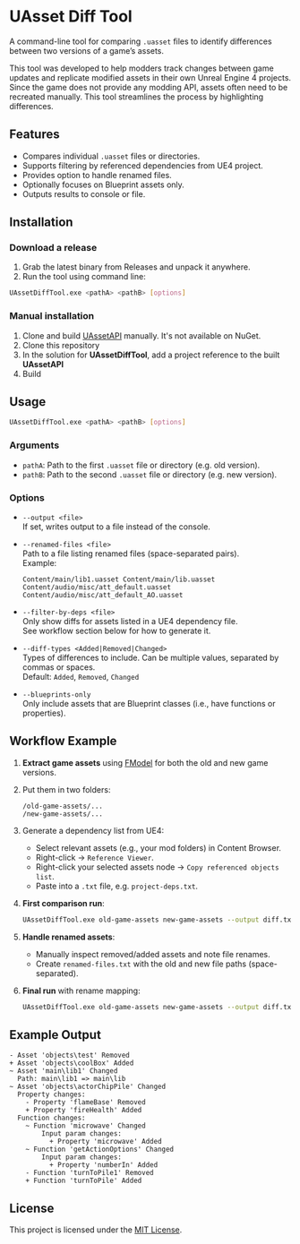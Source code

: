 ﻿
# UAsset Diff Tool

A command-line tool for comparing `.uasset` files to identify differences between two versions of a game’s assets.

This tool was developed to help modders track changes between game updates and replicate modified assets in
their own Unreal Engine 4 projects. Since the game does not provide any modding API, assets often need
to be recreated manually. This tool streamlines the process by highlighting differences.

## Features

- Compares individual `.uasset` files or directories.
- Supports filtering by referenced dependencies from UE4 project.
- Provides option to handle renamed files.
- Optionally focuses on Blueprint assets only.
- Outputs results to console or file.

## Installation

### Download a release
1. Grab the latest binary from Releases and unpack it anywhere.
2. Run the tool using command line:
```sh
UAssetDiffTool.exe <pathA> <pathB> [options]
```

### Manual installation

1. Clone and build [UAssetAPI](https://github.com/atenfyr/UAssetAPI) manually. It's not available on NuGet.
2. Clone this repository
3. In the solution for **UAssetDiffTool**, add a project reference to the built **UAssetAPI**
4. Build

## Usage

```sh
UAssetDiffTool.exe <pathA> <pathB> [options]
```

### Arguments

- `pathA`: Path to the first `.uasset` file or directory (e.g. old version).
- `pathB`: Path to the second `.uasset` file or directory (e.g. new version).

### Options

- `--output <file>`  
  If set, writes output to a file instead of the console.

- `--renamed-files <file>`  
  Path to a file listing renamed files (space-separated pairs).  
  Example:
  ```
  Content/main/lib1.uasset Content/main/lib.uasset
  Content/audio/misc/att_default.uasset Content/audio/misc/att_default_AO.uasset
  ```

- `--filter-by-deps <file>`  
  Only show diffs for assets listed in a UE4 dependency file.  
  See workflow section below for how to generate it.

- `--diff-types <Added|Removed|Changed>`  
  Types of differences to include. Can be multiple values, separated by commas or spaces.  
  Default: `Added`, `Removed`, `Changed`

- `--blueprints-only`  
  Only include assets that are Blueprint classes (i.e., have functions or properties).

## Workflow Example

1. **Extract game assets** using [FModel](https://fmodel.app) for both the old and new game versions.
2. Put them in two folders:
   ```
   /old-game-assets/...
   /new-game-assets/...
   ```
3. Generate a dependency list from UE4:
    - Select relevant assets (e.g., your mod folders) in Content Browser.
    - Right-click → `Reference Viewer`.
    - Right-click your selected assets node → `Copy referenced objects list`.
    - Paste into a `.txt` file, e.g.  `project-deps.txt`.

4. **First comparison run**:
   ```sh
   UAssetDiffTool.exe old-game-assets new-game-assets --output diff.txt --filter-by-deps project-deps.txt
   ```

5. **Handle renamed assets**:
    - Manually inspect removed/added assets and note file renames.
    - Create `renamed-files.txt` with the old and new file paths (space-separated).

6. **Final run** with rename mapping:
   ```sh
   UAssetDiffTool.exe old-game-assets new-game-assets --output diff.txt --filter-by-deps project-deps.txt --renamed-files renamed-files.txt
   ```

## Example Output

```
- Asset 'objects\test' Removed
+ Asset 'objects\coolBox' Added
~ Asset 'main\lib1' Changed
  Path: main\lib1 => main\lib
~ Asset 'objects\actorChipPile' Changed
  Property changes:
    - Property 'flameBase' Removed
    + Property 'fireHealth' Added
  Function changes:
    ~ Function 'microwave' Changed
        Input param changes:
          + Property 'microwave' Added
    ~ Function 'getActionOptions' Changed
        Input param changes:
          + Property 'numberIn' Added
    - Function 'turnToPile1' Removed
    + Function 'turnToPile' Added
```

## License

This project is licensed under the [MIT License](LICENSE).
